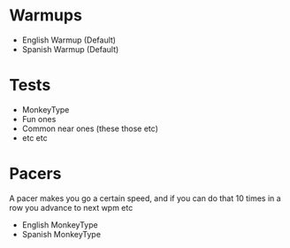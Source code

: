 # Warmups
* English Warmup (Default)
* Spanish Warmup (Default)

# Tests
* MonkeyType
* Fun ones
* Common near ones (these those etc)
* etc etc

# Pacers
A pacer makes you go a certain speed, and if you can do that 10 times in a row you advance to next wpm etc
* English MonkeyType
* Spanish MonkeyType